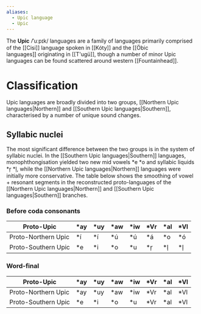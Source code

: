 ```yaml
---
aliases:
  - Upic language
  - Upic
---
```

The **Upic** /̍ˈuːpɪk/ languages are a family of languages primarily comprised of the [[Cisi]] language spoken in [[Kóty]] and the [[Öbic languages]] originating in [[T'ugü]], though a number of minor Upic languages can be found scattered around western [[Fountainhead]].
# Classification
Upic languages are broadly divided into two groups, [[Northern Upic languages|Northern]] and [[Southern Upic languages|Southern]], characterised by a number of unique sound changes.
## Syllabic nuclei
The most significant difference between the two groups is in the system of syllabic nuclei. In the [[Southern Upic languages|Southern]] languages, monophthongisation yielded two new mid vowels \*e \*o and syllabic liquids \*r̩ \*l̩, while the [[Northern Upic languages|Northern]] languages were initially more conservative. The table below shows the smoothing of vowel + resonant segments in the reconstructed proto-languages of the [[Northern Upic languages|Northern]] and [[Southern Upic languages|Southern]] branches.
### Before coda consonants
| Proto-Upic          | \*ay | \*uy | \*aw | \*iw | \*Vr | \*al | \*Vl |
| ------------------- | ---- | ---- | ---- | ---- | ---- | ---- | ---- |
| Proto-Northern Upic | \*í  | \*í  | \*ú  | \*ú  | \*á  | \*o  | \*ó  |
| Proto-Southern Upic | \*e  | \*i  | \*o  | \*u  | \*r̩  | \*l̩  | \*l̩  |
### Word-final
| Proto-Upic          | \*ay | \*uy | \*aw | \*iw | \*Vr | \*al | \*Vl |
| ------------------- | ---- | ---- | ---- | ---- | ---- | ---- | ---- |
| Proto-Northern Upic | \*ay | \*uy | \*aw | \*iw | \*Vr | \*al | \*Vl |
| Proto-Southern Upic | \*e  | \*i  | \*o  | \*u  | \*Vr | \*al | \*Vl |